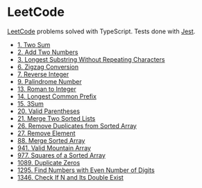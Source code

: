 # LeetCode

[LeetCode](https://leetcode.com/) problems solved with TypeScript. Tests done
with [Jest](https://jestjs.io/).

* [1. Two Sum](/Problems/1.%20Two%20Sum/)
* [2. Add Two Numbers](/Problems/2.%20Add%20Two%20Numbers/)
* [3. Longest Substring Without Repeating Characters](/Problems/3.%20Longest%20Substring%20Without%20Repeating%20Characters/)
* [6. Zigzag Conversion](/Problems/6.%20Zigzag%20Conversion/)
* [7. Reverse Integer](/Problems/7.%20Reverse%20Integer/)
* [9. Palindrome Number](/Problems/9.%20Palindrome%20Number/)
* [13. Roman to Integer](/Problems/13.%20Roman%20to%20Integer/)
* [14. Longest Common Prefix](/Problems/14.%20Longest%20Common%20Prefix/)
* [15. 3Sum](/Problems/15.%203Sum/)
* [20. Valid Parentheses](/Problems/20.%20Valid%20Parentheses/)
* [21. Merge Two Sorted Lists](/Problems/21.%20Merge%20Two%20Sorted%20Lists/)
* [26. Remove Duplicates from Sorted Array](/Problems/26.%20Remove%20Duplicates%20from%20Sorted%20Array/)
* [27. Remove Element](/Problems/27.%20Remove%20Element/)
* [88. Merge Sorted Array](/Problems/88.%20Merge%20Sorted%20Array/)
* [941. Valid Mountain Array](/Problems/941.%20Valid%20Mountain%20Array/)
* [977. Squares of a Sorted Array](/Problems/977.%20Squares%20of%20a%20Sorted%20Array/)
* [1089. Duplicate Zeros](/Problems/1089.%20Duplicate%20Zeros/)
* [1295. Find Numbers with Even Number of Digits](/Problems/1295.%20Find%20Numbers%20with%20Even%20Number%20of%20Digits/)
* [1346. Check If N and Its Double Exist](/Problems/1346.%20Check%20If%20N%20and%20Its%20Double%20Exist/)

